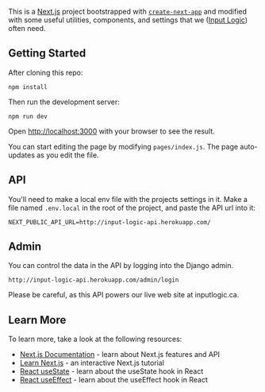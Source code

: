 This is a [Next.js](https://nextjs.org/) project bootstrapped with [`create-next-app`](https://github.com/vercel/next.js/tree/canary/packages/create-next-app) and modified with some useful utilities, components, and settings that we ([Input Logic](https://github.com/inputlogic)) often need.

## Getting Started

After cloning this repo:

```
npm install
```

Then run the development server:

```
npm run dev
```

Open [http://localhost:3000](http://localhost:3000) with your browser to see the result.

You can start editing the page by modifying `pages/index.js`. The page auto-updates as you edit the file.

## API

You'll need to make a local env file with the projects settings in it. Make a file named `.env.local` in the root of the project, and paste the API url into it:

```
NEXT_PUBLIC_API_URL=http://input-logic-api.herokuapp.com/
```

## Admin

You can control the data in the API by logging into the Django admin.

```
http://input-logic-api.herokuapp.com/admin/login
```

Please be careful, as this API powers our live web site at inputlogic.ca. 

## Learn More

To learn more, take a look at the following resources:

- [Next.js Documentation](https://nextjs.org/docs) - learn about Next.js features and API
- [Learn Next.js](https://nextjs.org/learn) - an interactive Next.js tutorial
- [React useState](https://reactjs.org/docs/hooks-state.html) - learn about the useState hook in React
- [React useEffect](https://reactjs.org/docs/hooks-effect.html) - learn about the useEffect hook in React
